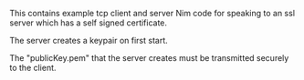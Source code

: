 This contains example tcp client and server Nim code for speaking 
to an ssl server which has a self signed certificate.

The server creates a keypair on first start.

The "publicKey.pem" that the server creates 
must be transmitted securely to the client.
